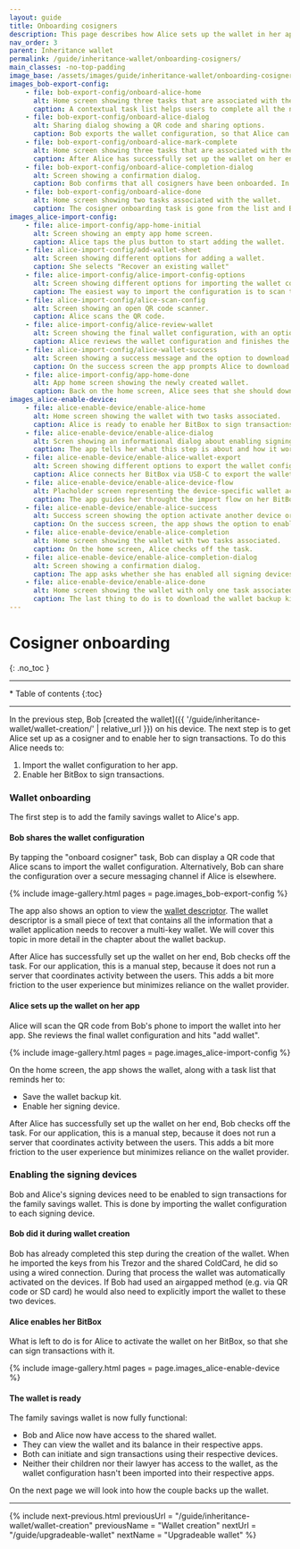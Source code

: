 ```yaml
---
layout: guide
title: Onboarding cosigners
description: This page describes how Alice sets up the wallet in her app and activates it on her signing device.
nav_order: 3
parent: Inheritance wallet
permalink: /guide/inheritance-wallet/onboarding-cosigners/
main_classes: -no-top-padding
image_base: /assets/images/guide/inheritance-wallet/onboarding-cosigners/
images_bob-export-config:
    - file: bob-export-config/onboard-alice-home
      alt: Home screen showing three tasks that are associated with the wallet for the user to complete.
      caption: A contextual task list helps users to complete all the necessary steps to safely use their new wallet.
    - file: bob-export-config/onboard-alice-dialog
      alt: Sharing dialog showing a QR code and sharing options.
      caption: Bob exports the wallet configuration, so that Alice can set up the wallet on her phone.
    - file: bob-export-config/onboard-alice-mark-complete
      alt: Home screen showing three tasks that are associated with the wallet for the user to complete.
      caption: After Alice has successfully set up the wallet on her end, Bob checks off the task. 
    - file: bob-export-config/onboard-alice-completion-dialog
      alt: Screen showing a confirmation dialog.
      caption: Bob confirms that all cosigners have been onboarded. In our use case, Bob and Alice are the only cosigners.
    - file: bob-export-config/onboard-alice-done
      alt: Home screen showing two tasks associated with the wallet.
      caption: The cosigner onboarding task is gone from the list and Bob can continue with the the next task.
images_alice-import-config:
    - file: alice-import-config/app-home-initial
      alt: Screen showing an empty app home screen.
      caption: Alice taps the plus button to start adding the wallet. 
    - file: alice-import-config/add-wallet-sheet
      alt: Screen showing different options for adding a wallet.
      caption: She selects "Recover an existing wallet"
    - file: alice-import-config/alice-import-config-options
      alt: Screen showing different options for importing the wallet configuration.
      caption: The easiest way to import the configuration is to scan the QR code from Bob's screen.
    - file: alice-import-config/alice-scan-config
      alt: Screen showing an open QR code scanner.
      caption: Alice scans the QR code.
    - file: alice-import-config/alice-review-wallet
      alt: Screen showing the final wallet configuration, with an option to review the details of the signing keys.
      caption: Alice reviews the wallet configuration and finishes the import.
    - file: alice-import-config/alice-wallet-success
      alt: Screen showing a success message and the option to download a wallet backup kit. 
      caption: On the success screen the app prompts Alice to download the wallet backup kit. She will do that later.
    - file: alice-import-config/app-home-done
      alt: App home screen showing the newly created wallet.
      caption: Back on the home screen, Alice sees that she should download the backup kit and enable her signing device.
images_alice-enable-device:
    - file: alice-enable-device/enable-alice-home
      alt: Home screen showing the wallet with two tasks associated.
      caption: Alice is ready to enable her BitBox to sign transactions for the wallet. 
    - file: alice-enable-device/enable-alice-dialog
      alt: Scren showing an informational dialog about enabling signing devices.
      caption: The app tells her what this step is about and how it works.
    - file: alice-enable-device/enable-alice-wallet-export
      alt: Screen showing different options to export the wallet configuration.
      caption: Alice connects her BitBox via USB-C to export the wallet configuration.
    - file: alice-enable-device/enable-alice-device-flow
      alt: Placholder screen representing the device-specific wallet activation flow.
      caption: The app guides her throught the import flow on her BitBox.
    - file: alice-enable-device/enable-alice-success
      alt: Success screen showing the option activate another device or go to the home screen.
      caption: On the success screen, the app shows the option to enable another signing device.
    - file: alice-enable-device/enable-alice-completion
      alt: Home screen showing the wallet with two tasks associated.
      caption: On the home screen, Alice checks off the task. 
    - file: alice-enable-device/enable-alice-completion-dialog
      alt: Screen showing a confirmation dialog.
      caption: The app asks whether she has enabled all signing devices.
    - file: alice-enable-device/enable-alice-done
      alt: Home screen showing the wallet with only one task associated.
      caption: The last thing to do is to download the wallet backup kit.
---
```


<!--

Editor's notes

This page covers how Alice imports the savings wallet to her own app and enables her signing device to create and sign transactions.  

Illustration sources

https://www.figma.com/file/h5GP5v5dYfpXXfEUXf6nvC/Family-inheritance-wallet?type=design&node-id=5542%3A2119&mode=design&t=sBtcvrDzb8MPtWaK-1

-->

# Cosigner onboarding
{: .no_toc }

---

<div class="glossary-toc" markdown="1">
 * Table of contents
{:toc}
</div>

---

In the previous step, Bob [created the wallet]({{ '/guide/inheritance-wallet/wallet-creation/' | relative_url }}) on his device. The next step is to get Alice set up as a cosigner and to enable her to sign transactions. To do this Alice needs to:

1. Import the wallet configuration to her app.
2. Enable her BitBox to sign transactions. 

### Wallet onboarding
The first step is to add the family savings wallet to Alice's app.

#### Bob shares the wallet configuration
By tapping the "onboard cosigner" task, Bob can display a QR code that Alice scans to import the wallet configuration. Alternatively, Bob can share the configuration over a secure messaging channel if Alice is elsewhere.

{% include image-gallery.html pages = page.images_bob-export-config %}

The app also shows an option to view the [wallet descriptor](https://bitcoin.design/guide/glossary/#output-script-descriptor). The wallet descriptor is a small piece of text that contains all the information that a wallet application needs to recover a multi-key wallet. We will cover this topic in more detail in the chapter about the wallet backup.

After Alice has successfully set up the wallet on her end, Bob checks off the task. For our application, this is a manual step, because it does not run a server that coordinates activity between the users. This adds a bit more friction to the user experience but minimizes reliance on the wallet provider.

#### Alice sets up the wallet on her app

Alice will scan the QR code from Bob's phone to import the wallet into her app. She reviews the final wallet configuration and hits "add wallet".

{% include image-gallery.html pages = page.images_alice-import-config %}

On the home screen, the app shows the wallet, along with a task list that reminds her to: 
- Save the wallet backup kit.
- Enable her signing device.

After Alice has successfully set up the wallet on her end, Bob checks off the task. For our application, this is a manual step, because it does not run a server that coordinates activity between the users. This adds a bit more friction to the user experience but minimizes reliance on the wallet provider.

### Enabling the signing devices

Bob and Alice's signing devices need to be enabled to sign transactions for the family savings wallet. This is done by importing the wallet configuration to each signing device.

#### Bob did it during wallet creation
Bob has already completed this step during the creation of the wallet. When he imported the keys from his Trezor and the shared ColdCard, he did so using a wired connection. During that process the wallet was automatically activated on the devices. If Bob had used an airgapped method (e.g. via QR code or SD card) he would also need to explicitly import the wallet to these two devices. 

#### Alice enables her BitBox 

What is left to do is for Alice to activate the wallet on her BitBox, so that she can sign transactions with it. 

{% include image-gallery.html pages = page.images_alice-enable-device %}

#### The wallet is ready
The family savings wallet is now fully functional: 

- Bob and Alice now have access to the shared wallet.
- They can view the wallet and its balance in their respective apps.
- Both can initiate and sign transactions using their respective devices.
- Neither their children nor their lawyer has access to the wallet, as the wallet configuration hasn't been imported into their respective apps.

On the next page we will look into how the couple backs up the wallet. 

---

{% include next-previous.html
   previousUrl = "/guide/inheritance-wallet/wallet-creation"
   previousName = "Wallet creation"
   nextUrl = "/guide/upgradeable-wallet"
   nextName = "Upgradeable wallet"
%}
